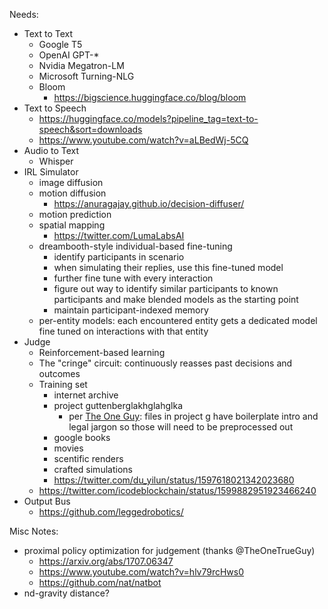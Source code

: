 
Needs:
* Text to Text
  * Google T5
  * OpenAI GPT-*
  * Nvidia Megatron-LM
  * Microsoft Turning-NLG
  * Bloom
    * https://bigscience.huggingface.co/blog/bloom
* Text to Speech
  * https://huggingface.co/models?pipeline_tag=text-to-speech&sort=downloads
  * https://www.youtube.com/watch?v=aLBedWj-5CQ
* Audio to Text
  * Whisper
* IRL Simulator
  * image diffusion
  * motion diffusion
    * https://anuragajay.github.io/decision-diffuser/
  * motion prediction
  * spatial mapping
    * https://twitter.com/LumaLabsAI
  * dreambooth-style individual-based fine-tuning
    * identify participants in scenario
    * when simulating their replies, use this fine-tuned model
    * further fine tune with every interaction
    * figure out way to identify similar participants to known participants and make blended models as the starting point
    * maintain participant-indexed memory
  * per-entity models: each encountered entity gets a dedicated model fine tuned on interactions with that entity
* Judge
  * Reinforcement-based learning
  * The "cringe" circuit: continuously reasses past decisions and outcomes
  * Training set
    * internet archive
    * project guttenberglakhglahglka
      * per [The One Guy](https://github.com/TheOneTrueGuy): files in project g have boilerplate intro and legal jargon so those will need to be preprocessed out
    * google books
    * movies
    * scentific renders
    * crafted simulations
    * https://twitter.com/du_yilun/status/1597618021342023680
  * https://twitter.com/icodeblockchain/status/1599882951923466240
* Output Bus
  * https://github.com/leggedrobotics/



Misc Notes:
* proximal policy optimization for judgement (thanks @TheOneTrueGuy)
  * https://arxiv.org/abs/1707.06347 
  * https://www.youtube.com/watch?v=hlv79rcHws0 
  * https://github.com/nat/natbot
* nd-gravity distance?